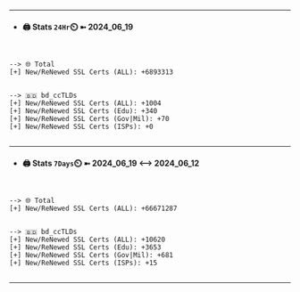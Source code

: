 

---
- #### 🖨️ **Stats** `24Hr`⏲️ ➼ 2024_06_19
```console


--> 🌐 Total
[+] New/ReNewed SSL Certs (ALL): +6893313


--> 🇧🇩 bd_ccTLDs
[+] New/ReNewed SSL Certs (ALL): +1004
[+] New/ReNewed SSL Certs (Edu): +340
[+] New/ReNewed SSL Certs (Gov|Mil): +70
[+] New/ReNewed SSL Certs (ISPs): +0


```

---
- #### 🖨️ **Stats** `7Days`⏲️ ➼ 2024_06_19 <--> 2024_06_12
```console


--> 🌐 Total
[+] New/ReNewed SSL Certs (ALL): +66671287


--> 🇧🇩 bd_ccTLDs
[+] New/ReNewed SSL Certs (ALL): +10620
[+] New/ReNewed SSL Certs (Edu): +3653
[+] New/ReNewed SSL Certs (Gov|Mil): +681
[+] New/ReNewed SSL Certs (ISPs): +15


```

---

